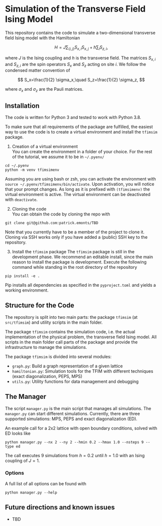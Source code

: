 Simulation of the Transverse Field Ising Model
==============================================

This repository contains the code to simulate a two-dimensional transverse field Ising model with the Hamiltonian

$$
H = J \sum_{\langle i,j \rangle} S_{x,i} S_{x,j} + h \sum_i S_{z,i},
$$

where $J$ is the Ising coupling and $h$ is the transverse field. 
The matrices $S_{x,i}$ and $S_{z,i}$ are the spin operators $S_x$ and $S_z$ acting on site $i$.
We follow the condensed matter convention of 

$$
S_x=\frac{1}{2} \sigma_x,\quad 
S_z=\frac{1}{2} \sigma_z,
$$

where $\sigma_x$ and $\sigma_z$ are the Pauli matrices.

## Installation
The code is written for Python 3 and tested to work with Python 3.8.

To make sure that all requirements of the package are fulfilled, the easiest way to use the code is to create a virtual environment and install the `tfimsim` package.

1. Creation of a virtual environment  
You can create the environment in a folder of your choice. 
For the rest of the tutorial, we assume it to be in `~/.pyenv/`
```
cd ~/.pyenv
python -m venv tfimsimenv
```
Assuming you are using bash or zsh, you can activate the environment with `source ~/.pyenv/tfimsimenv/bin/activate`.
Upon activation, you will notice that your prompt changes.
As long as it is prefixed with `(tfimsimenv)` the virtual environment is active.
The virtual environment can be deactivated with `deactivate`.

2. Cloning the code  
You can obtain the code by cloning the repo with
```
git clone git@github.com:patrick.emonts/TBD
```

Note that you currently have to be a member of the project to clone it.
Cloning via SSH works only if you have added a (public) SSH key to the repository.

3. Install the `tfimsim` package
The `tfimsim` package is still in the development phase.
We recommend an editable install, since the main reason to install the package is development.
Execute the following command while standing in the root directory of the repository
```
pip install -e .
```

Pip installs all dependencies as specified in the `pyproject.toml` and yields a working environment.

## Structure for the Code

The repository is split into two main parts: the package `tfimsim` (at `src/tfimsim`) and utility scripts in the main folder.

The package `tfimsim` contains the simulation code, i.e. the actual implementation of the physical problem, the transverse field Ising model.
All scripts in the main folder call parts of the package and provide the infrastructure to manage the simulations.

The package `tfimsim` is divided into several modules:
- `graph.py`: Build a graph representation of a given lattice
- `hamiltonian.py`: Simulation tools for the TFIM with different techniques (exact diagonalization, PEPS, MPS)
- `utils.py`: Utility functions for data management and debugging

## The Manager

The script `manager.py` is the main script that manages all simulations.
The `manager.py` can start different simulations.
Currently, there are three supported simulations: MPS, PEPS and exact diagonalization (ED).

An example call for a 2x2 lattice with open boundary conditions, solved with ED looks like
```
python manager.py --nx 2 --ny 2 --hmin 0.2 --hmax 1.0 --nsteps 9 --type ed
```
The call executes 9 simulations from $h=0.2$ until $h=1.0$ with an Ising coupling of $J=1$.


### Options

A full list of all options can be found with
```
python manager.py --help
```

## Future directions and known issues

- TBD
